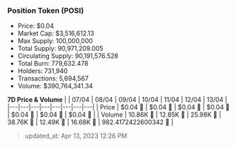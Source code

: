 
  ### Position Token (POSI)
  - Price: $0.04
  - Market Cap: $3,516,612.13
  - Max Supply: 100,000,000
  - Total Supply: 90,971,209.005
  - Circulating Supply: 90,191,576.528
  - Total Burn: 779,632.478
  - Holders: 731,940
  - Transactions: 5,694,567
  - Volume: $390,764,341.34

  **7D Price & Volume**
  | | 07&#x2F;04 | 08&#x2F;04 | 09&#x2F;04 | 10&#x2F;04 | 11&#x2F;04 | 12&#x2F;04 | 13&#x2F;04 |
  |---|---|---|---|---|---|---|---|
  | Price | $0.04 🔻 | $0.04 🔻 | $0.04 🚀 | $0.04 🔻 | $0.04 🚀 | $0.04 🚀 | $0.04 🔻 |
  | Volume | 10.86K 🔻 | 12.85K 🚀 | 25.98K 🚀 | 38.76K 🚀 | 12.49K 🔻 | 16.68K 🚀 | 982.4172422600342 🔻 |

  > updated_at: Apr 13, 2023 12:26 PM
